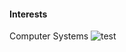 
#### Interests 
Computer Systems
![test](https://i.pinimg.com/originals/24/8e/47/248e47a848da59d73bd1b58b34b65a7c.gif)
